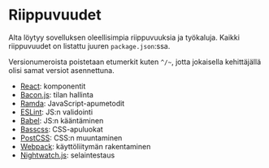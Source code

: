 # Riippuvuudet

Alta löytyy sovelluksen oleellisimpia riippuvuuksia ja työkaluja. Kaikki riippuvuudet on 
listattu juuren `package.json`:ssa.

Versionumeroista poistetaan etumerkit kuten `^/~`, jotta jokaisella 
kehittäjällä olisi samat versiot asennettuna.

- [React](https://facebook.github.io/react/): komponentit
- [Bacon.js](https://baconjs.github.io/): tilan hallinta
- [Ramda](https://github.com/ramda/ramda): JavaScript-apumetodit
- [ESLint](http://eslint.org/): JS:n validointi
- [Babel](https://babeljs.io/): JS:n kääntäminen
- [Basscss](http://basscss.com/): CSS-apuluokat
- [PostCSS](http://postcss.org/): CSS:n muuntaminen
- [Webpack](https://webpack.github.io/): käyttöliitymän rakentaminen
- [Nightwatch.js](http://nightwatchjs.org/): selaintestaus
